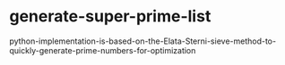 # generate-super-prime-list
python-implementation-is-based-on-the-Elata-Sterni-sieve-method-to-quickly-generate-prime-numbers-for-optimization
